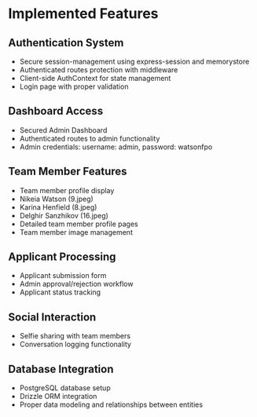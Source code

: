 # Implemented Features

## Authentication System
- Secure session-management using express-session and memorystore
- Authenticated routes protection with middleware
- Client-side AuthContext for state management
- Login page with proper validation

## Dashboard Access
- Secured Admin Dashboard
- Authenticated routes to admin functionality
- Admin credentials: username: admin, password: watsonfpo

## Team Member Features
- Team member profile display
 - Nikeia Watson (9.jpeg)
 - Karina Henfield (8.jpeg)
 - Delghir Sanzhikov (16.jpeg)
- Detailed team member profile pages
- Team member image management

## Applicant Processing
- Applicant submission form
- Admin approval/rejection workflow
- Applicant status tracking

## Social Interaction
- Selfie sharing with team members
- Conversation logging functionality

## Database Integration
- PostgreSQL database setup
- Drizzle ORM integration
- Proper data modeling and relationships between entities
